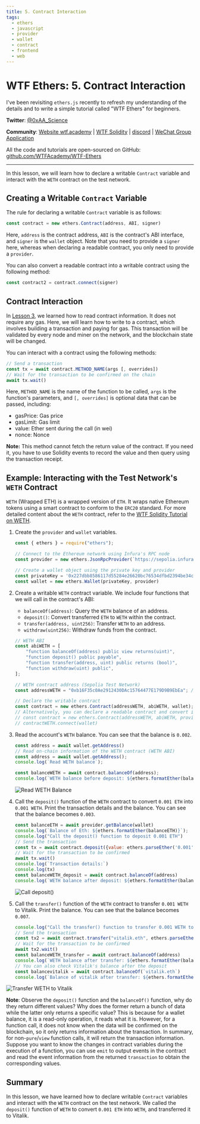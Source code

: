 ```yaml
---
title: 5. Contract Interaction
tags:
  - ethers
  - javascript
  - provider
  - wallet
  - contract
  - frontend
  - web
---
```


# WTF Ethers: 5. Contract Interaction

I've been revisiting `ethers.js` recently to refresh my understanding of the details and to write a simple tutorial called "WTF Ethers" for beginners.

**Twitter**: [@0xAA_Science](https://twitter.com/0xAA_Science)

**Community**: [Website wtf.academy](https://wtf.academy) | [WTF Solidity](https://github.com/AmazingAng/WTFSolidity) | [discord](https://discord.gg/5akcruXrsk) | [WeChat Group Application](https://docs.google.com/forms/d/e/1FAIpQLSe4KGT8Sh6sJ7hedQRuIYirOoZK_85miz3dw7vA1-YjodgJ-A/viewform?usp=sf_link)

All the code and tutorials are open-sourced on GitHub: [github.com/WTFAcademy/WTF-Ethers](https://github.com/WTFAcademy/WTF-Ethers)

-----

In this lesson, we will learn how to declare a writable `Contract` variable and interact with the `WETH` contract on the test network.

## Creating a Writable `Contract` Variable

The rule for declaring a writable `Contract` variable is as follows:

```js
const contract = new ethers.Contract(address, ABI, signer)
```

Here, `address` is the contract address, `ABI` is the contract's ABI interface, and `signer` is the `wallet` object. Note that you need to provide a `signer` here, whereas when declaring a readable contract, you only need to provide a `provider`.

You can also convert a readable contract into a writable contract using the following method:
```js
const contract2 = contract.connect(signer)
```

## Contract Interaction

In [Lesson 3](https://github.com/WTFAcademy/WTFEthers/tree/main/en/03_ReadContract/readme.md), we learned how to read contract information. It does not require any gas. Here, we will learn how to write to a contract, which involves building a transaction and paying for gas. This transaction will be validated by every node and miner on the network, and the blockchain state will be changed.

You can interact with a contract using the following methods:
```js
// Send a transaction
const tx = await contract.METHOD_NAME(args [, overrides])
// Wait for the transaction to be confirmed on the chain
await tx.wait()
```

Here, `METHOD_NAME` is the name of the function to be called, `args` is the function's parameters, and `[, overrides]` is optional data that can be passed, including:
- gasPrice: Gas price
- gasLimit: Gas limit
- value: Ether sent during the call (in wei)
- nonce: Nonce

**Note:** This method cannot fetch the return value of the contract. If you need it, you have to use Solidity events to record the value and then query using the transaction receipt.

## Example: Interacting with the Test Network's `WETH` Contract

`WETH` (Wrapped ETH) is a wrapped version of `ETH`. It wraps native Ethereum tokens using a smart contract to conform to the `ERC20` standard. For more detailed content about the `WETH` contract, refer to the [WTF Solidity Tutorial on WETH](https://www.wtf.academy/solidity-application/WETH/).

1. Create the `provider` and `wallet` variables.

    ```js
    const { ethers } = require("ethers");

    // Connect to the Ethereum network using Infura's RPC node
    const provider = new ethers.JsonRpcProvider(`https://sepolia.infura.io/v3/8b9750710d56460d940aeff47967c4ba`);

    // Create a wallet object using the private key and provider
    const privateKey = '0x227dbb8586117d55284e26620bc76534dfbd2394be34cf4a09cb775d593b6f2b'
    const wallet = new ethers.Wallet(privateKey, provider)
    ```

2. Create a writable `WETH` contract variable. We include four functions that we will call in the contract's ABI:

    - `balanceOf(address)`: Query the `WETH` balance of an address.
    - `deposit()`: Convert transferred `ETH` to `WETH` within the contract.
    - `transfer(address, uint256)`: Transfer `WETH` to an address.
    - `withdraw(uint256)`: Withdraw funds from the contract.

    ```js
    // WETH ABI
    const abiWETH = [
        "function balanceOf(address) public view returns(uint)",
        "function deposit() public payable",
        "function transfer(address, uint) public returns (bool)",
        "function withdraw(uint) public",
    ];

    // WETH contract address (Sepolia Test Network)
   const addressWETH = "0xb16F35c0Ae2912430DAc15764477E179D9B9EbEa"; // weth contract address

    // Declare the writable contract
    const contract = new ethers.Contract(addressWETH, abiWETH, wallet);
    // Alternatively, you can declare a readable contract and convert it to a writable one using the `connect(wallet)` function.
    // const contract = new ethers.Contract(addressWETH, abiWETH, provider)
    // contractWETH.connect(wallet)
    ```

3. Read the account's `WETH` balance. You can see that the balance is `0.002`.

    ```js
    const address = await wallet.getAddress()
    // Read on-chain information of the WETH contract (WETH ABI)
    const address = await wallet.getAddress();
    console.log(`Read WETH balance`);
    
    const balanceWETH = await contract.balanceOf(address);
    console.log(`WETH balance before deposit: ${ethers.formatEther(balanceWETH)}`);
    ```

    ![Read WETH Balance](img/5-1.png)

4. Call the `deposit()` function of the `WETH` contract to convert `0.001 ETH` into `0.001 WETH`. Print the transaction details and the balance. You can see that the balance becomes `0.003`.

    ```js
    const balanceETH = await provider.getBalance(wallet)
    console.log(`Balance of Eth: ${ethers.formatEther(balanceETH)}`);
    console.log("Call the deposit() function to deposit 0.001 ETH")
    // Send the transaction
    const tx = await contract.deposit({value: ethers.parseEther('0.001')})
    // Wait for the transaction to be confirmed
    await tx.wait()
    console.log(`Transaction details:`)
    console.log(tx)
    const balanceWETH_deposit = await contract.balanceOf(address)
    console.log(`WETH balance after deposit: ${ethers.formatEther(balanceWETH_deposit)}`)
    ```

    ![Call deposit()](img/5-2.png)

5. Call the `transfer()` function of the `WETH` contract to transfer `0.001 WETH` to Vitalik. Print the balance. You can see that the balance becomes `0.007`.

    ```js
    console.log("Call the transfer() function to transfer 0.001 WETH to Vitalik")
    // Send the transaction
    const tx2 = await contract.transfer("vitalik.eth", ethers.parseEther("0.001"))
    // Wait for the transaction to be confirmed
    await tx2.wait()
    const balanceWETH_transfer = await contract.balanceOf(address)
    console.log(`WETH balance after transfer: ${ethers.formatEther(balanceWETH_transfer)}`)
    // You can also check Vitalik's balance after the deposit
    const balancevitalik = await contract.balanceOf(`vitalik.eth`)
    console.log(`Balance of vitalik after transfer: ${ethers.formatEther(balancevitalik)}`)
    ```
![Transfer WETH to Vitalik](img/5-3.png)

**Note**: Observe the `deposit()` function and the `balanceOf()` function, why do they return different values? Why does the former return a bunch of data while the latter only returns a specific value? This is because for a wallet balance, it is a read-only operation, it reads what it is. However, for a function call, it does not know when the data will be confirmed on the blockchain, so it only returns information about the transaction. In summary, for non-`pure`/`view` function calls, it will return the transaction information. Suppose you want to know the changes in contract variables during the execution of a function, you can use `emit` to output events in the contract and read the event information from the returned `transaction` to obtain the corresponding values.

## Summary

In this lesson, we have learned how to declare writable `Contract` variables and interact with the `WETH` contract on the test network. We called the `deposit()` function of `WETH` to convert `0.001 ETH` into `WETH`, and transferred it to Vitalik.
